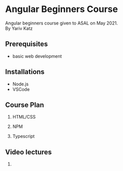 # Angular Beginners Course

Angular beginners course given to ASAL on May 2021.  
By Yariv Katz

## Prerequisites

- basic web development

## Installations

- Node.js
- VSCode

## Course Plan

1. HTML/CSS

2. NPM

3. Typescript

## Video lectures

1. 

